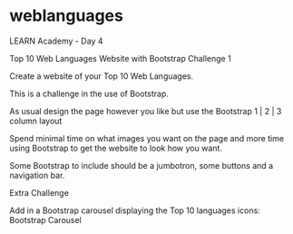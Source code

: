 # weblanguages

LEARN Academy - Day 4

Top 10 Web Languages Website with Bootstrap
Challenge 1

Create a website of your Top 10 Web Languages.

This is a challenge in the use of Bootstrap.

As usual design the page however you like but use the Bootstrap 1 | 2 | 3 column layout

Spend minimal time on what images you want on the page and more time using Bootstrap to get the website to look how you want.

Some Bootstrap to include should be a jumbotron, some buttons and a navigation bar.


Extra Challenge

Add in a Bootstrap carousel displaying the Top 10 languages icons: Bootstrap Carousel
